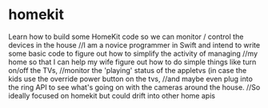 # homekit
Learn how to build some HomeKit code so we can monitor / control the devices in the house
//I am a novice programmer in Swift and intend to write some basic code to figure out how to simplify the activity of managing
//my home so that I can help my wife figure out how to do simple things like turn on/off the TVs, 
//monitor the 'playing' status of the appletvs (in case the kids use the override power button on the tvs,
//and maybe even plug into the ring API to see what's going on with the cameras around the house.
//So ideally focused on homekit but could drift into other home apis

